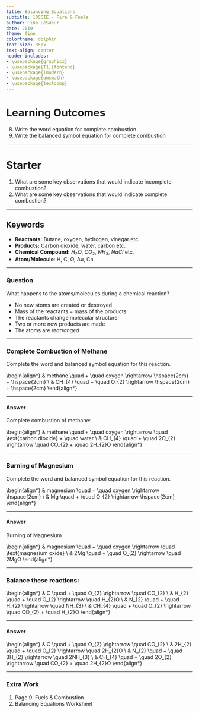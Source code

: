 ```yaml
---
title: Balancing Equations
subtitle: 10SCIE - Fire & Fuels
author: Finn LeSueur
date: 2019
theme: finn
colortheme: dolphin
font-size: 35px
text-align: center
header-includes:
- \usepackage{graphicx}
- \usepackage[T1]{fontenc}
- \usepackage{lmodern}
- \usepackage{amsmath}
- \usepackage{textcomp}
---
```


# Learning Outcomes

8. Write the word equation for complete combustion
9. Write the balanced symbol equation for complete combustion

---

# Starter

1. What are some key observations that would indicate incomplete combustion?
2. What are some key observations that would indicate complete combustion?

---

## Keywords

- __Reactants:__ Butane, oxygen, hydrogen, vinegar etc.
- __Products:__ Carbon dioxide, water, carbon etc.
- __Chemical Compound:__ $H_{2}O$, $CO_{2}$, $NH_{3}$, $NaCl$ etc.
- __Atom/Molecule__: H, C, O, Au, Ca

---

### Question

What happens to the atoms/molecules during a chemical reaction?

- No new atoms are created or destroyed
- Mass of the reactants = mass of the products
- The reactants change molecular structure
- Two or more new products are made
- The atoms are _rearranged_

---

### Complete Combustion of Methane

Complete the word and balanced symbol equation for this reaction.

\begin{align*}
    & methane \quad + \quad oxygen \rightarrow \hspace{2cm} + \hspace{2cm} \\
    & CH_{4} \quad + \quad O_{2} \rightarrow \hspace{2cm} + \hspace{2cm}
\end{align*}

---

#### Answer

Complete combustion of methane:

\begin{align*}
    & methane \quad + \quad oxygen \rightarrow \quad \text{carbon dioxide} + \quad water \\
    & CH_{4} \quad + \quad 2O_{2} \rightarrow \quad CO_{2} + \quad 2H_{2}O
\end{align*}

---

### Burning of Magnesium

Complete the word and balanced symbol equation for this reaction.

\begin{align*}
    & magnesium \quad + \quad oxygen \rightarrow \hspace{2cm} \\
    & Mg \quad + \quad O_{2} \rightarrow \hspace{2cm}
\end{align*}

---

#### Answer

Burning of Magnesium

\begin{align*}
    & magnesium \quad + \quad oxygen \rightarrow \quad \text{magnesium oxide} \\
    & 2Mg \quad + \quad O_{2} \rightarrow \quad 2MgO
\end{align*}

---

### Balance these reactions:

\begin{align*}
    & C \quad + \quad O_{2} \rightarrow \quad CO_{2} \\
    & H_{2} \quad + \quad O_{2} \rightarrow \quad H_{2}O \\
    & N_{2} \quad + \quad H_{2} \rightarrow \quad NH_{3} \\
    & CH_{4} \quad + \quad O_{2} \rightarrow \quad CO_{2} + \quad H_{2}O
\end{align*}

---

#### Answer

\begin{align*}
    & C \quad + \quad O_{2} \rightarrow \quad CO_{2} \\
    & 2H_{2} \quad + \quad O_{2} \rightarrow \quad 2H_{2}O \\
    & N_{2} \quad + \quad 3H_{2} \rightarrow \quad 2NH_{3} \\
    & CH_{4} \quad + \quad 2O_{2} \rightarrow \quad CO_{2} + \quad 2H_{2}O
\end{align*}

---

### Extra Work

1. Page 9: Fuels & Combustion
2. Balancing Equations Worksheet
